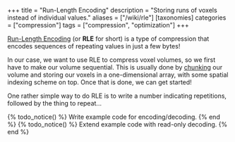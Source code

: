 +++
title = "Run-Length Encoding"
description = "Storing runs of voxels instead of individual values."
aliases = ["/wiki/rle"]
[taxonomies]
categories = ["compression"]
tags = ["compression", "optimization"]
+++

[Run-Length Encoding](https://en.wikipedia.org/wiki/Run-length_encoding) (or **RLE** for short) is a type of compression that encodes sequences of repeating values in just a few bytes!

In our case, we want to use RLE to compress voxel volumes, so we first have to make our volume sequential. This is usually done by [chunking](/wiki/chunking) our volume and storing our voxels in a one-dimensional array, with some spatial indexing scheme on top. Once that is done, we can get started!

One rather simple way to do RLE is to write a number indicating repetitions, followed by the thing to repeat...

{% todo_notice() %} Write example code for encoding/decoding. {% end %}
{% todo_notice() %} Extend example code with read-only decoding. {% end %}
